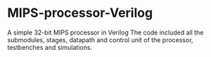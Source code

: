 # MIPS-processor-Verilog
A simple 32-bit MIPS processor in Verilog
The code included all the submodules, stages, datapath and control unit of the processor, testbenches and simulations.
